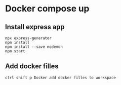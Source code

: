 # Docker compose up

## Install express app
```
npx express-generator
npm install
npm install --save nodemon
npm start
```

## Add docker filles
```
ctrl shift p Docker add docker filles to workspace

```